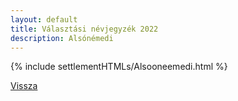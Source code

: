 ```yaml
---
layout: default
title: Választási névjegyzék 2022
description: Alsónémedi
---
```


{% include settlementHTMLs/Alsooneemedi.html %}

[Vissza](./)